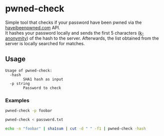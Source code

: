 # pwned-check
Simple tool that checks if your password have been pwned via the [haveibeenpwned.com](https://haveibeenpwned.com) API.<br>
It hashes your password locally and sends the first 5 characters ([k-anonymity](https://en.wikipedia.org/wiki/K-anonymity)) of the hash to the server. Afterwards, the list obtained from the server is locally searched for matches.

## Usage

```
Usage of pwned-check:
  -hash
    	SHA1 hash as input
  -p string
    	Password to check
```

### Examples
```BASH
pwned-check -p foobar
```
```BASH
pwned-check < password.txt
```
```BASH
echo -n "foobar" | sha1sum | cut -d " " -f1 | pwned-check -hash
```
